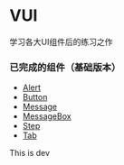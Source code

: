 # VUI
学习各大UI组件后的练习之作

### 已完成的组件（基础版本）

- [Alert](https://rvon.top/v-ui/#/alert)
- [Button](https://rvon.top/v-ui/#/button)
- [Message](https://rvon.top/v-ui/#/message)
- [MessageBox](https://rvon.top/v-ui/#/message_box)
- [Step](https://rvon.top/v-ui/#/step)
- [Tab](https://rvon.top/v-ui/#/tab)

This is dev 